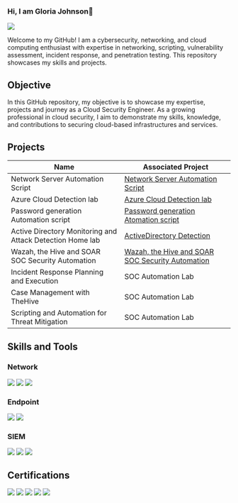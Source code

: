### Hi, I am Gloria Johnson👋
<a href="[https://www.linkedin.com/in/your-profile-url](https://www.linkedin.com/in/gloria-johnson-kelubia/)"><img src="https://img.shields.io/badge/LinkedIn-0077B5?style=for-the-badge&logo=linkedin&logoColor=white"></a>


Welcome to my GitHub! I am a cybersecurity, networking, and cloud computing enthusiast with expertise in networking, scripting, vulnerability assessment, incident response, and penetration testing. This repository showcases my skills and projects.

## Objective

In this GitHub repository, my objective is to showcase my expertise, projects and journey as a Cloud Security Engineer. As a growing professional in cloud security, I aim to demonstrate my skills, knowledge, and contributions to securing cloud-based infrastructures and services.

## Projects

| Name                                         | Associated Project         |
|-----------------------------------------------|----------------------------|
| Network Server Automation Script  | <a href="https://github.com/kelubia/Network-and-remote-server-automation-and-scripting">Network Server Automation Script</a>|
| Azure Cloud Detection lab | <a href="https://github.com/kelubia/Azure-Cloud-Detection-lab">Azure Cloud Detection lab</a>|
| Password generation Automation script | <a href="https://github.com/kelubia/002-PASSWORD-GENERATION-AND-SHELLSCRIPT-ARGUMENT">Password generation Atomation script</a>|
| Active Directory Monitoring and Attack Detection Home lab | <a href="https://github.com/kelubia/Active-Directory-Monitoring-and-Attack-Detection-Home-lab">ActiveDirectory Detection</a>|
| Wazah, the Hive and SOAR SOC Security Automation | <a href="https://github.com/kelubia/Wazah-the-Hive-and-SOAR-SOC-Security-Automation"> Wazah, the Hive and SOAR SOC Security Automation</a>|
| Incident Response Planning and Execution      | SOC Automation Lab|
| Case Management with TheHive                  | SOC Automation Lab|
| Scripting and Automation for Threat Mitigation | SOC Automation Lab|


## Skills and Tools

### Network
<div>
    <img src="https://img.shields.io/badge/-Wireshark-1679A7?&style=for-the-badge&logo=Wireshark&logoColor=white" />
    <img src="https://img.shields.io/badge/-Suricata-EF3B2D?&style=for-the-badge&logo=Suricata&logoColor=white" />
    <img src="https://img.shields.io/badge/-Zeek-777BB4?&style=for-the-badge&logo=Zeek&logoColor=white" />
</div>

### Endpoint
<div>
    <img src="https://img.shields.io/badge/-Microsoft_Defender_for_Endpoint-00A4EF?&style=for-the-badge&logo=Microsoft&logoColor=white" />
    <img src="https://img.shields.io/badge/-Velociraptor-4B275F?&style=for-the-badge&logo=Velociraptor&logoColor=white" />
</div>

### SIEM
<div>
    <img src="https://img.shields.io/badge/-Microsoft_Sentinel-0078D4?&style=for-the-badge&logo=Microsoft&logoColor=white" />
    <img src="https://img.shields.io/badge/-Splunk-000000?&style=for-the-badge&logo=Splunk&logoColor=white" />
    <img src="https://img.shields.io/badge/-Elastic-005571?&style=for-the-badge&logo=Elastic&logoColor=white" />
</div>


## Certifications
<div>
<img src="https://img.shields.io/badge/-Security%2B-FF0000?&style=for-the-badge&logo=CompTIA&logoColor=white" />
<img src="https://img.shields.io/badge/-Network%2B-007ACC?&style=for-the-badge&logo=CompTIA&logoColor=white" />
<img src="https://img.shields.io/badge/-A%2B-4D4D4D?&style=for-the-badge&logo=CompTIA&logoColor=white" />
<img src="https://img.shields.io/badge/AWS%20Solutions%20Architect-Certified-brightgreen?style=for-the-badge&logo=amazon-aws" />
<img src="https://img.shields.io/badge/Azure-Certified-007FFF?style=for-the-badge&logo=microsoft-azure" />

</div>

